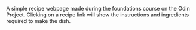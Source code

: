 A simple recipe webpage made during the foundations course on the Odin Project. Clicking on a recipe link will show the instructions and ingredients required to make the dish.